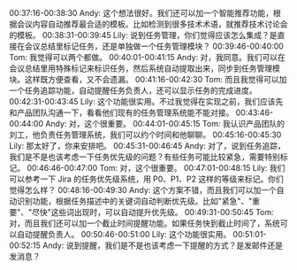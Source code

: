 00:37:16-00:38:30 Andy: 这个想法很好。我们还可以加一个智能推荐功能，根据会议内容自动推荐最合适的模板。比如检测到很多技术术语，就推荐技术讨论会的模板。
00:38:31-00:39:45 Lily: 说到任务管理，你们觉得应该怎么集成？是直接在会议总结里标记任务，还是单独做一个任务管理模块？
00:39:46-00:40:00 Tom: 我觉得可以两个都做。
00:40:01-00:41:15 Andy: 对，我同意。我们可以在会议总结里用特殊标记来标识任务，然后系统自动提取出来，同步到任务管理模块。这样既方便查看，又不会遗漏。
00:41:16-00:42:30 Tom: 而且我觉得可以加一个任务追踪功能，自动提醒任务负责人，还可以显示任务的完成进度。
00:42:31-00:43:45 Lily: 这个功能很实用。不过我觉得在实现之前，我们应该先和产品团队沟通一下，看看他们现有的任务管理系统能不能对接。
00:43:46-00:44:00 Andy: 对，这个很重要。
00:44:01-00:45:15 Tom: 我认识产品团队的刘工，他负责任务管理系统，我们可以约个时间和他聊聊。
00:45:16-00:45:30 Lily: 那太好了，你来安排吧。
00:45:31-00:46:45 Andy: 对了，说到任务追踪，我们是不是也该考虑一下任务优先级的问题？有些任务可能比较紧急，需要特别标记。
00:46:46-00:47:00 Tom: 对，这个很重要。
00:47:01-00:48:15 Lily: 我们可以参考一下 Jira 的任务优先级系统，用 P0、P1、P2 这样的等级来标记。你们觉得怎么样？
00:48:16-00:49:30 Andy: 这个方案不错，而且我们可以加一个自动识别功能，根据任务描述中的关键词自动判断优先级。比如"紧急"、"重要"、"尽快"这些词出现时，可以自动提升优先级。
00:49:31-00:50:45 Tom: 对，而且我们还可以加一个截止时间提醒功能。如果任务快到截止时间了，系统可以自动提醒负责人。
00:50:46-00:51:00 Lily: 这个功能很实用。
00:51:01-00:52:15 Andy: 说到提醒，我们是不是也该考虑一下提醒的方式？是发邮件还是发消息？
